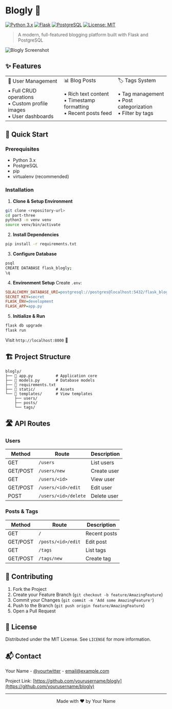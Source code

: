 # Blogly 📝

[![Python 3.x](https://img.shields.io/badge/python-3.x-blue.svg)](https://www.python.org/downloads/)
[![Flask](https://img.shields.io/badge/flask-2.1.2-green.svg)](https://flask.palletsprojects.com/)
[![PostgreSQL](https://img.shields.io/badge/postgresql-latest-blue.svg)](https://www.postgresql.org/)
[![License: MIT](https://img.shields.io/badge/License-MIT-yellow.svg)](https://opensource.org/licenses/MIT)

> A modern, full-featured blogging platform built with Flask and PostgreSQL

![Blogly Screenshot](static/images/screenshot.png)

## ✨ Features

<table>
  <tr>
    <td>🔐 User Management</td>
    <td>📊 Blog Posts</td>
    <td>🏷️ Tags System</td>
  </tr>
  <tr>
    <td>
      • Full CRUD operations<br>
      • Custom profile images<br>
      • User dashboards
    </td>
    <td>
      • Rich text content<br>
      • Timestamp formatting<br>
      • Recent posts feed
    </td>
    <td>
      • Tag management<br>
      • Post categorization<br>
      • Filter by tags
    </td>
  </tr>
</table>

## 🚀 Quick Start

### Prerequisites

- Python 3.x
- PostgreSQL
- pip
- virtualenv (recommended)

### Installation

1. **Clone & Setup Environment**
```bash
git clone <repository-url>
cd part-three
python3 -m venv venv
source venv/bin/activate
```

2. **Install Dependencies**
```bash
pip install -r requirements.txt
```

3. **Configure Database**
```bash
psql
CREATE DATABASE flask_blogly;
\q
```

4. **Environment Setup**
Create `.env`:
```ini
SQLALCHEMY_DATABASE_URI=postgresql://postgres@localhost:5432/flask_blogly
SECRET_KEY=secret
FLASK_ENV=development
FLASK_APP=app.py
```

5. **Initialize & Run**
```bash
flask db upgrade
flask run
```

Visit `http://localhost:8000` 🎉

## 🏗️ Project Structure

```
blogly/
├── 📄 app.py          # Application core
├── 📄 models.py       # Database models
├── 📄 requirements.txt
├── 📂 static/         # Assets
└── 📂 templates/      # View templates
    ├── users/
    ├── posts/
    └── tags/
```

## 🛣️ API Routes

### Users
| Method | Route | Description |
|--------|-------|-------------|
| GET | `/users` | List users |
| GET/POST | `/users/new` | Create user |
| GET | `/users/<id>` | View user |
| GET/POST | `/users/<id>/edit` | Edit user |
| POST | `/users/<id>/delete` | Delete user |

### Posts & Tags
| Method | Route | Description |
|--------|-------|-------------|
| GET | `/` | Recent posts |
| GET/POST | `/posts/<id>/edit` | Edit post |
| GET | `/tags` | List tags |
| GET/POST | `/tags/new` | Create tag |

## 🤝 Contributing

1. Fork the Project
2. Create your Feature Branch (`git checkout -b feature/AmazingFeature`)
3. Commit your Changes (`git commit -m 'Add some AmazingFeature'`)
4. Push to the Branch (`git push origin feature/AmazingFeature`)
5. Open a Pull Request

## 📝 License

Distributed under the MIT License. See `LICENSE` for more information.

## 📬 Contact

Your Name - [@yourtwitter](https://twitter.com/yourtwitter) - email@example.com

Project Link: [https://github.com/yourusername/blogly](https://github.com/yourusername/blogly)

---
<div align="center">
  Made with ❤️ by Your Name
</div>
